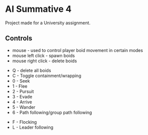 # AI Summative 4

Project made for a University assignment.


## Controls

* mouse - used to control player boid movement in certain modes
* mouse left click - spawn boids
* mouse right click - delete boids
- Q - delete all boids
- C - Toggle containment/wrapping
- 0 - Seek
- 1 - Flee
- 2 - Pursuit
- 3 - Evade
- 4 - Arrive
- 5 - Wander
- 6 - Path following/group path following
* F - Flocking
* L - Leader following